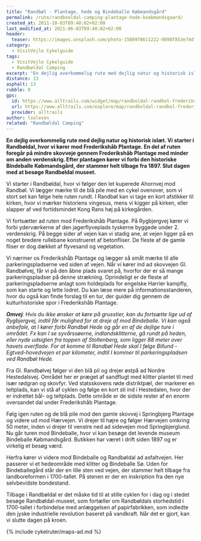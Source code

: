 ```yaml
---
title: "Randbøl - Plantage, hede og Bindeballe Købmandsgård"
permalink: /rute/randboeldal-camping-plantage-hede-koebmandsgaard/
created_at: 2011-10-03T09:48:02+02:00
last_modified_at: 2021-06-03T09:48:02+02:00
header:
  teaser: https://images.unsplash.com/photo-1580978611222-9898f853e74d?ixlib=rb-1.2.1&ixid=MnwxMjA3fDB8MHxwaG90by1wYWdlfHx8fGVufDB8fHx8&auto=format&fit=crop&h=300&w=400&q=60
category:
  - VisitVejle Cykelguide
tags:
  - VisitVejle Cykelguide
  - Randbøldal Camping
excerpt: "En dejlig overkommelig rute med dejlig natur og historisk islæt"
distance: 13
asphalt: 13
rubble: 0
gps:
  id: https://www.alltrails.com/widget/map/randboldal-randbol-frederikshab-plantage-bindeballe-8ab9bb9
  url: https://www.alltrails.com/explore/map/randboldal-randbol-frederikshab-plantage-bindeballe-8ab9bb9
  provider: alltrails
author: lsolesen
related: "Randbøldal Camping"
---
```


**En dejlig overkommelig rute med dejlig natur og historisk islæt. Vi starter i Randbøldal, hvor vi kører mod Frederikshåb Plantage. En del af ruten foregår på mindre skovveje gennem Frederikshåb Plantage med minder om anden verdenskrig. Efter plantagen kører vi forbi den historiske Bindeballe Købmandsgård, der stammer helt tilbage fra 1897. Slut dagen med at besøge Randbøldal museet.**

Vi starter i Randbøldal, hvor vi følger den let kuperede Ahornvej mod Randbøl. Vi lægger mærke til de blå pile med en cykel ovenover, som vi stort set kan følge hele ruten rundt. I Randbøl kan vi tage en kort afstikker til kirken, hvor vi mærker historiens vingesus, mens vi kigger på kirken, eller slapper af ved fortidsmindet Kong Rans høj på kirkegården.

Vi fortsætter ad ruten mod Frederikshåb Plantage. På Rygbjergvej kører vi forbi yderværkerne af den jagerflyveplads tyskerne byggede under 2. verdenskrig. På begge sider af vejen kan vi stadig ane, at vejen ligger på en noget bredere rullebane konstrueret af betonfliser. De fleste af de gamle fliser er dog dækket af flyvesand og vegetation.

Vi nærmer os Frederikshåb Plantage og lægger så småt mærke til alle parkeringspladserne ved siden af vejen. Når vi kører ind ad skovvejen Gl. Randbølvej, får vi på den åbne plads svaret på, hvorfor der er så mange parkeringspladser på denne strækning. Oprindeligt er de fleste af parkeringspladserne anlagt som holdeplads for engelske Harrier kampfly, som kan starte og lette lodret. Du kan læse mere på informationsstanderen, hvor du også kan finde forslag til en tur, der guider dig gennem de kulturhistoriske spor i Frederikshåb Plantage.

_**Omvej**: Hvis du ikke ønsker at køre på grusstier, kan du fortsætte lige ud af Rygbjergvej, indtil får mulighed for at dreje af mod Bindeballe. Vi kan også anbefale, at I kører forbi Randbøl Hede og går en af de dejlige ture i området. Fx kan I se syvårssøerne, indlandsklitterne, gå rundt på heden, eller nyde udsigten fra toppen af Stoltenberg, som ligger 88 meter over havets overflade. For at komme til Randbøl Hede skal I følge Billund - Egtved-hovedvejen et par kilometer, indtil I kommer til parkeringspladsen ved Randbøl Hede._

Fra Gl. Randbølvej følger vi den blå pil og drejer østpå ad Nordre Hestedalsvej. Området her er præget af sandflugt med klitter plantet til med især rødgran og skovfyr. Ved statsskovens røde distriktpæl, der markerer en teltplads, kan vi stå af cyklen og følge en kort sti ind i Hestedalen, hvor der er indrettet bål- og teltplads. Dette område er de sidste rester af en enorm oversandet dal under Frederikshåb Plantage.

Følg igen ruten og de blå pile mod den gamle skovvej i Springbjerg Plantage og videre ud mod Hærvejen. Vi drejer til højre og følger Hærvejen omkring 50 meter, inden vi drejer til venstre ned ad sidevejen mod Springbjerglund. Nu går turen mod Bindeballe, hvor vi kan besøge det levende museum Bindeballe Købmandsgård. Butikken har været i drift siden 1897 og er virkelig et besøg værd.

Herfra kører vi videre mod Bindeballe og Randbøldal ad asfaltvejen. Her passerer vi et hedeområde med klitter og Bindeballe Sø. Uden for Bindeballegård står der en lille sten ved vejen, der stammer helt tilbage fra landboreformen i 1700-tallet. På stenen er der en inskription fra den nye selvbevidste bondestand.

Tilbage i Randbøldal er det måske tid til at stille cyklen for i dag og i stedet besøge Randbøldal-museet, som fortæller om Randbøldals storhedstid i 1700-tallet i forbindelse med anlæggelsen af papirfabrikken, som indledte den jyske industrielle revolution baseret på vandkraft. Når det er gjort, kan vi slutte dagen på kroen.

{% include cykelruter/maps-ad.md %}
